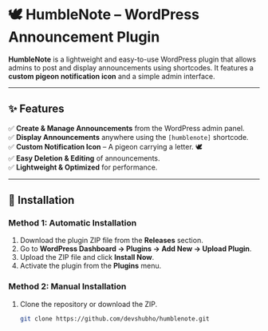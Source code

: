 # 🕊️ HumbleNote – WordPress Announcement Plugin  

**HumbleNote** is a lightweight and easy-to-use WordPress plugin that allows admins to post and display announcements using shortcodes. It features a **custom pigeon notification icon** and a simple admin interface.  



---

## ✨ Features  
✅ **Create & Manage Announcements** from the WordPress admin panel.  
✅ **Display Announcements** anywhere using the `[humblenote]` shortcode.  
✅ **Custom Notification Icon** – A pigeon carrying a letter. 🕊️  
✅ **Easy Deletion & Editing** of announcements.  
✅ **Lightweight & Optimized** for performance.  

---

## 🚀 Installation  

### Method 1: Automatic Installation  
1. Download the plugin ZIP file from the **Releases** section.  
2. Go to **WordPress Dashboard → Plugins → Add New → Upload Plugin**.  
3. Upload the ZIP file and click **Install Now**.  
4. Activate the plugin from the **Plugins** menu.  

### Method 2: Manual Installation  
1. Clone the repository or download the ZIP.  
   ```sh
   git clone https://github.com/devshubho/humblenote.git
